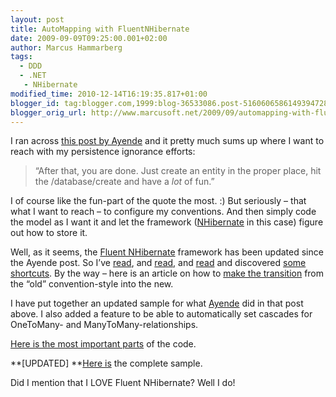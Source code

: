 ```yaml
---
layout: post
title: AutoMapping with FluentNHibernate
date: 2009-09-09T09:25:00.001+02:00
author: Marcus Hammarberg
tags:
  - DDD
  - .NET
   - NHibernate
modified_time: 2010-12-14T16:19:35.817+01:00
blogger_id: tag:blogger.com,1999:blog-36533086.post-5160606586149394728
blogger_orig_url: http://www.marcusoft.net/2009/09/automapping-with-fluentnhibernate.html
---
```



I ran across <a
href="http://ayende.com/Blog/archive/2008/12/11/fluent-nhibernate.aspx"
target="_blank">this post by Ayende</a> and it pretty much sums up where
I want to reach with my persistence ignorance efforts:

> “After that, you are done. Just create an entity in the proper place,
> hit the /database/create and have a *lot* of fun.”

I of course like the fun-part of the quote the most. :) But seriously –
that what I want to reach – to configure my conventions. And then simply
code the model as I want it and let the framework
(<a href="https://www.hibernate.org/343.html"
target="_blank">NHibernate</a> in this case) figure out how to store it.

Well, as it seems, the
<a href="http://fluentnhibernate.org/" target="_blank">Fluent
NHibernate</a> framework has been updated since the Ayende post. So I’ve
<a href="http://wiki.fluentnhibernate.org/Auto_mapping"
target="_blank">read</a>, and
<a href="http://wiki.fluentnhibernate.org/Conventions"
target="_blank">read</a>, and
<a href="http://wiki.fluentnhibernate.org/Available_conventions"
target="_blank">read</a> and discovered
<a href="http://wiki.fluentnhibernate.org/Convention_shortcut"
target="_blank">some shortcuts</a>. By the way – here is an article on
how to <a
href="http://wiki.fluentnhibernate.org/show/ConvertingToNewStyleConventions"
target="_blank">make the transition</a> from the “old” convention-style
into the new.

I have put together an updated sample for what
<a href="http://www.ayende.com/" target="_blank">Ayende</a> did in that
post above. I also added a feature to be able to automatically set
cascades for OneToMany- and ManyToMany-relationships.

<a href="http://pastie.org/610731" target="_blank">Here is the most
important parts</a> of the code.

**\[UPDATED\]
**<a
href="http://dl.getdropbox.com/u/2408484/Marcusoft.FluentAutomapper.zip"
target="_blank">Here is</a> the complete sample.

Did I mention that I LOVE Fluent NHibernate? Well I do!
